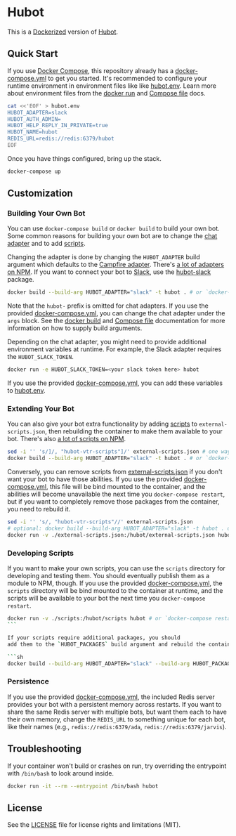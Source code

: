 # Hubot

This is a [Dockerized](https://www.docker.com/) version of [Hubot](https://github.com/hubotio/hubot).

## Quick Start

If you use [Docker Compose](https://docs.docker.com/compose/), this repository
already has a [docker-compose.yml](docker-compose.yml) to get you started. It's
recommended to configure your runtime environment in environment files like
like [hubot.env](hubot.env). Learn
more about environment files from the [docker run](https://docs.docker.com/engine/reference/commandline/run/#set-environment-variables--e---env---env-file)
and [Compose file](https://docs.docker.com/compose/compose-file/#env_file) docs.

```sh
cat <<'EOF' > hubot.env
HUBOT_ADAPTER=slack
HUBOT_AUTH_ADMIN=
HUBOT_HELP_REPLY_IN_PRIVATE=true
HUBOT_NAME=hubot
REDIS_URL=redis://redis:6379/hubot
EOF
```

Once you have things configured, bring up the stack.

```sh
docker-compose up
```

## Customization

### Building Your Own Bot

You can use `docker-compose build` or `docker build` to build your own bot. Some common reasons
for building your own bot are to change the [chat
adapter](https://hubot.github.com/docs/adapters/) and to add
[scripts](#extending-your-bot).

Changing the adapter is done by changing the `HUBOT_ADAPTER` build argument which defaults to the
[Campfire adapter](https://hubot.github.com/docs/adapters/campfire/). There's [a
lot of adapters on NPM](https://www.npmjs.com/search?q=hubot-adapter). If you want to connect your bot to
[Slack](https://slack.com/), use the
[hubot-slack](https://www.npmjs.com/package/hubot-slack) package.

```sh
docker build --build-arg HUBOT_ADAPTER="slack" -t hubot . # or `docker-compose build` after you update build args.
```

Note that the
`hubot-` prefix is omitted for chat adapters. If you use the provided
[docker-compose.yml](docker-compose.yml), you can change the chat adapter under
the `args` block. See the [docker
build](https://docs.docker.com/engine/reference/commandline/build/#set-build-time-variables---build-arg)
and [Compose file](https://docs.docker.com/compose/compose-file/#args)
documentation for more information on how to supply build arguments.

Depending on the chat adapter, you
might need to provide additional environment variables at runtime. For example, the Slack adapter requires
the `HUBOT_SLACK_TOKEN`.

```sh
docker run -e HUBOT_SLACK_TOKEN=<your slack token here> hubot
```

If you use the provided
[docker-compose.yml](docker-compose.yml), you can add these variables to
[hubot.env](hubot.env).

<a name="extending-your-bot"></a>

### Extending Your Bot

You can also give your bot extra functionality by adding [scripts](https://hubot.github.com/docs/scripting/) to
`external-scripts.json`, then rebuilding the container to make them available to
your bot. There's also [a lot of scripts on NPM](https://www.npmjs.com/search?q=hubot-scripts).

```sh
sed -i '' 's/]/, "hubot-vtr-scripts"]/' external-scripts.json # one way to add another script to external-scripts.json
docker build --build-arg HUBOT_ADAPTER="slack" -t hubot . # or `docker-compose build`
```

Conversely, you can remove scripts from
[external-scripts.json](external-scripts.json) if you don't want your bot to
have those abilities. If you use the provided
[docker-compose.yml](docker-compose.yml), this file will be bind mounted to the container,
and the abilities will become unavailable the next time you `docker-compose restart`, but if you want to completely remove those packages from the
container, you need to rebuild it.

```sh
sed -i '' 's/, "hubot-vtr-scripts"//' external-scripts.json
# optional: docker build --build-arg HUBOT_ADAPTER="slack" -t hubot . or `docker-compose build`
docker run -v ./external-scripts.json:/hubot/external-scripts.json hubot # or `docker-compose restart`
```

### Developing Scripts

If you want to make your own scripts, you can use the `scripts` directory for
developing and testing them. You should eventually publish them as a module to
NPM, though. If you use the provided [docker-compose.yml](docker-compose.yml),
the `scripts` directory will be bind mounted to the container at runtime, and
the scripts will be available to your bot the next time you `docker-compose restart`.

````sh
docker run -v ./scripts:/hubot/scripts hubot # or `docker-compose restart`
```

If your scripts require additional packages, you should
add them to the `HUBOT_PACKAGES` build argument and rebuild the container.

```sh
docker build --build-arg HUBOT_ADAPTER="slack" --build-arg HUBOT_PACKAGES="lodash" -t hubot .
````

### Persistence

If you use the provided [docker-compose.yml](docker-compose.yml), the included
Redis server provides your bot with a persistent memory across restarts. If you
want to share the same Redis server with multiple bots, but want them each to
have their own memory, change the `REDIS_URL` to something unique for each bot,
like their names (e.g., `redis://redis:6379/ada`, `redis://redis:6379/jarvis`).

## Troubleshooting

If your container won't build or crashes on run, try overriding the entrypoint
with `/bin/bash` to look around inside.

```sh
docker run -it --rm --entrypoint /bin/bash hubot
```

## License

See the [LICENSE](LICENSE.md) file for license rights and limitations (MIT).
